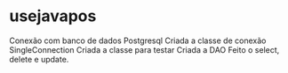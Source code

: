 # usejavapos
Conexão com banco de dados Postgresql
Criada a classe de conexão SingleConnection
Criada a classe para testar
Criada a DAO
Feito o select, delete e update.
